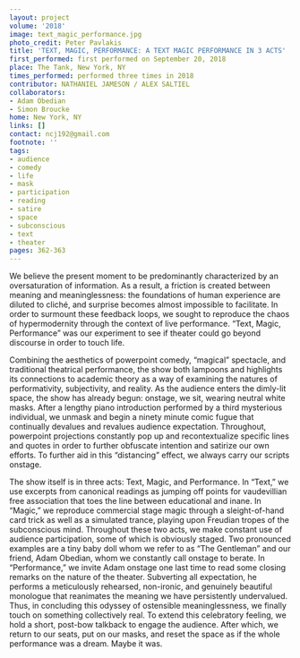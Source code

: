 ```yaml
---
layout: project
volume: '2018'
image: text_magic_performance.jpg
photo_credit: Peter Pavlakis
title: 'TEXT, MAGIC, PERFORMANCE: A TEXT MAGIC PERFORMANCE IN 3 ACTS'
first_performed: first performed on September 20, 2018
place: The Tank, New York, NY
times_performed: performed three times in 2018
contributor: NATHANIEL JAMESON / ALEX SALTIEL
collaborators:
- Adam Obedian
- Simon Broucke
home: New York, NY
links: []
contact: ncj192@gmail.com
footnote: ''
tags:
- audience
- comedy
- life
- mask
- participation
- reading
- satire
- space
- subconscious
- text
- theater
pages: 362-363
---
```


We believe the present moment to be predominantly characterized by an oversaturation of information. As a result, a friction is created between meaning and meaninglessness: the foundations of human experience are diluted to cliché, and surprise becomes almost impossible to facilitate. In order to surmount these feedback loops, we sought to reproduce the chaos of hypermodernity through the context of live performance. “Text, Magic, Performance” was our experiment to see if theater could go beyond discourse in order to touch life.

Combining the aesthetics of powerpoint comedy, “magical” spectacle, and traditional theatrical performance, the show both lampoons and highlights its connections to academic theory as a way of examining the natures of performativity, subjectivity, and reality. As the audience enters the dimly-lit space, the show has already begun: onstage, we sit, wearing neutral white masks. After a lengthy piano introduction performed by a third mysterious individual, we unmask and begin a ninety minute comic fugue that continually devalues and revalues audience expectation. Throughout, powerpoint projections constantly pop up and recontextualize specific lines and quotes in order to further obfuscate intention and satirize our own efforts. To further aid in this “distancing” effect, we always carry our scripts onstage.

The show itself is in three acts: Text, Magic, and Performance. In “Text,” we use excerpts from canonical readings as jumping off points for vaudevillian free association that toes the line between educational and inane. In “Magic,” we reproduce commercial stage magic through a sleight-of-hand card trick as well as a simulated trance, playing upon Freudian tropes of the subconscious mind. Throughout these two acts, we make constant use of audience participation, some of which is obviously staged. Two pronounced examples are a tiny baby doll whom we refer to as “The Gentleman” and our friend, Adam Obedian, whom we constantly call onstage to berate. In “Performance,” we invite Adam onstage one last time to read some closing remarks on the nature of the theater. Subverting all expectation, he performs a meticulously rehearsed, non-ironic, and genuinely beautiful monologue that reanimates the meaning we have persistently undervalued. Thus, in concluding this odyssey of ostensible meaninglessness, we finally touch on something collectively real. To extend this celebratory feeling, we hold a short, post-bow talkback to engage the audience. After which, we return to our seats, put on our masks, and reset the space as if the whole performance was a dream. Maybe it was.
